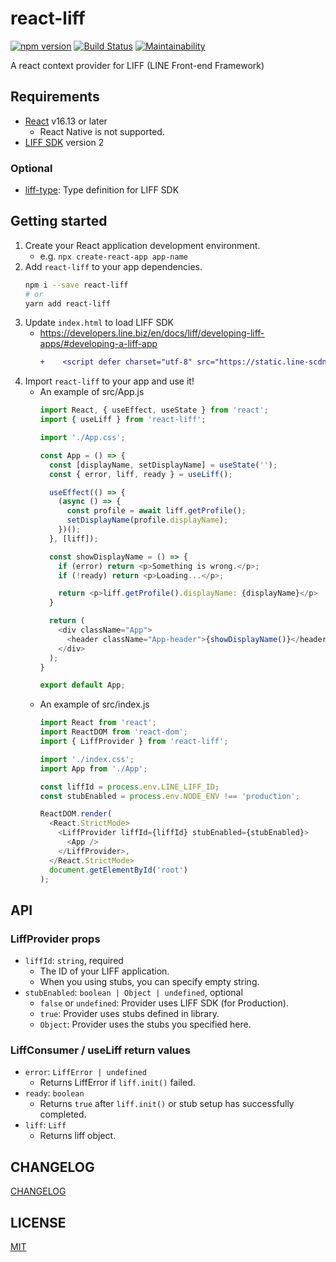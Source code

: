 # react-liff
[![npm version](https://badge.fury.io/js/react-liff.svg)](https://badge.fury.io/js/react-liff)
[![Build Status](https://github.com/epaew/react-liff/workflows/Run%20Tests/badge.svg)](https://github.com/epaew/react-liff/actions?query=workflow%3A%22Run+Tests%22+branch%3A%22master%22)
[![Maintainability](https://api.codeclimate.com/v1/badges/4ff4ef0a7a4343c6ae52/maintainability)](https://codeclimate.com/github/epaew/react-liff/maintainability)

A react context provider for LIFF (LINE Front-end Framework)

## Requirements
* [React](https://reactjs.org/) v16.13 or later
  * React Native is not supported.
* [LIFF SDK](https://developers.line.biz/en/docs/liff/release-notes/#liff-version-and-release-date) version 2

### Optional
* [liff-type](https://github.com/S-O-L-A-R/liff-type): Type definition for LIFF SDK

## Getting started
1. Create your React application development environment.
    * e.g. `npx create-react-app app-name`
2. Add `react-liff` to your app dependencies.
    ```sh
    npm i --save react-liff
    # or
    yarn add react-liff
    ```
3. Update `index.html` to load LIFF SDK
    * https://developers.line.biz/en/docs/liff/developing-liff-apps/#developing-a-liff-app
        ```diff
        +    <script defer charset="utf-8" src="https://static.line-scdn.net/liff/edge/versions/2.1.13/sdk.js"></script>
        ```
4. Import `react-liff` to your app and use it!
    * An example of src/App.js
        ```javascript
        import React, { useEffect, useState } from 'react';
        import { useLiff } from 'react-liff';

        import './App.css';

        const App = () => {
          const [displayName, setDisplayName] = useState('');
          const { error, liff, ready } = useLiff();

          useEffect(() => {
            (async () => {
              const profile = await liff.getProfile();
              setDisplayName(profile.displayName);
            })();
          }, [liff]);

          const showDisplayName = () => {
            if (error) return <p>Something is wrong.</p>;
            if (!ready) return <p>Loading...</p>;

            return <p>liff.getProfile().displayName: {displayName}</p>
          }

          return (
            <div className="App">
              <header className="App-header">{showDisplayName()}</header>
            </div>
          );
        }

        export default App;
        ```
    * An example of src/index.js
        ```javascript
        import React from 'react';
        import ReactDOM from 'react-dom';
        import { LiffProvider } from 'react-liff';

        import './index.css';
        import App from './App';

        const liffId = process.env.LINE_LIFF_ID;
        const stubEnabled = process.env.NODE_ENV !== 'production';

        ReactDOM.render(
          <React.StrictMode>
            <LiffProvider liffId={liffId} stubEnabled={stubEnabled}>
              <App />
            </LiffProvider>,
          </React.StrictMode>
          document.getElementById('root')
        );
        ```

## API
### LiffProvider props
* `liffId`: `string`, required
  * The ID of your LIFF application.
  * When you using stubs, you can specify empty string.
* `stubEnabled`: `boolean | Object | undefined`, optional
  * `false` or `undefined`: Provider uses LIFF SDK (for Production).
  * `true`: Provider uses stubs defined in library.
  * `Object`: Provider uses the stubs you specified here.

### LiffConsumer / useLiff return values
* `error`: `LiffError | undefined`
  * Returns LiffError if `liff.init()` failed.
* `ready`: `boolean`
  * Returns `true` after `liff.init()` or stub setup has successfully completed.
* `liff`: `Liff`
  * Returns liff object.

## CHANGELOG
[CHANGELOG](./CHANGELOG.md)

## LICENSE
[MIT](./LICENSE)
